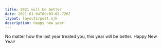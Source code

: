 ```yaml
---
title: 2021 will be better
date: 2021-01-04T09:03:02.726Z
layout: layouts/post.njk
description: Happy new year!
---
```


No matter how the last year treated you, this year will be better. Happy New Year!
